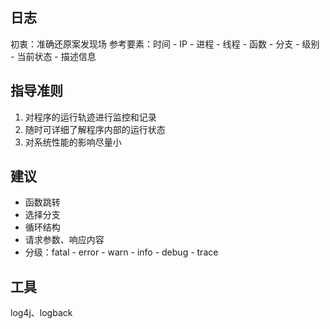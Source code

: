 ##  日志
初衷：准确还原案发现场
参考要素：时间 - IP - 进程 - 线程 - 函数 - 分支 - 级别 - 当前状态 - 描述信息

## 指导准则
1. 对程序的运行轨迹进行监控和记录
2. 随时可详细了解程序内部的运行状态
3. 对系统性能的影响尽量小

## 建议
- 函数跳转
- 选择分支
- 循环结构
- 请求参数、响应内容
- 分级：fatal - error - warn - info - debug - trace

## 工具
log4j、logback